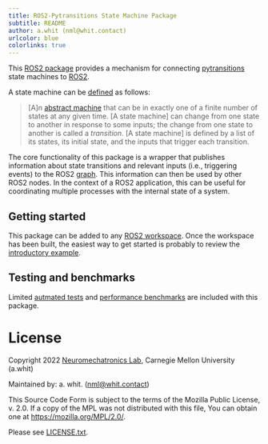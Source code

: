 ```yaml
---
title: ROS2-Pytransitions State Machine Package
subtitle: README
author: a.whit (nml@whit.contact)
urlcolor: blue 
colorlinks: true 
---
```


<!-- License

Copyright 2022 Carnegie Mellon University Neuromechatronics Lab (a.whit)

This Source Code Form is subject to the terms of the Mozilla Public
License, v. 2.0. If a copy of the MPL was not distributed with this
file, You can obtain one at https://mozilla.org/MPL/2.0/.

Contact: a.whit (nml@whit.contact)
-->


This [ROS2 package][ros2_package] provides a mechanism for connecting 
[pytransitions] state machines to [ROS2].

A state machine can be [defined][state_machine] as follows:

> [A]n [abstract machine][abstract_machine] that can be in exactly one of a 
  finite number of states at any given time. [A state machine] can change from 
  one state to another in response to some inputs; the change from one state to 
  another is called a _transition_. [A state machine] is defined by a list of 
  its states, its initial state, and the inputs that trigger each transition.

The core functionality of this package is a wrapper that publishes information 
about state transitions and relevant inputs (i.e., triggering events) to the 
ROS2 [graph][ros_graph]. This information can then be used by other ROS2 nodes.
In the context of a ROS2 application, this can be useful for coordinating 
multiple processes with the internal state of a system.

## Getting started

This package can be added to any [ROS2 workspace]. Once the workspace has been 
built, 
the easiest way to get started is probably to review the 
[introductory example](doc/markdown/simple_example.md).

## Testing and benchmarks

Limited [autmated tests](doc/markdown/testing.md) and 
[performance benchmarks](doc/markdown/benchmarks.md) are included with this 
package.

# License

Copyright 2022 [Neuromechatronics Lab], 
Carnegie Mellon University (a.whit)

Maintained by: a. whit. (nml@whit.contact)

This Source Code Form is subject to the terms of the Mozilla Public
License, v. 2.0. If a copy of the MPL was not distributed with this
file, You can obtain one at https://mozilla.org/MPL/2.0/.

Please see [LICENSE.txt](./LICENSE.txt).

<!---------------------------------------------------------------------
   References
---------------------------------------------------------------------->


[Neuromechatronics Lab]: https://www.meche.engineering.cmu.edu/faculty/neuromechatronics-lab.html

[ROS2]: https://docs.ros.org/en/humble/index.html

[ros2_package]: https://docs.ros.org/en/humble/Tutorials/Beginner-Client-Libraries/Creating-Your-First-ROS2-Package.html#what-is-a-ros-2-package

[pytransitions]: https://pypi.org/project/transitions/

[state_machine]: https://en.wikipedia.org/wiki/Finite-state_machine

[ros_graph]: https://docs.ros.org/en/humble/Tutorials/Understanding-ROS2-Nodes.html#the-ros-2-graph

[abstract_machine]: https://en.wikipedia.org/wiki/Abstract_machine

[ROS2 workspace]: https://docs.ros.org/en/humble/Tutorials/Beginner-Client-Libraries/Creating-A-Workspace/Creating-A-Workspace.html


